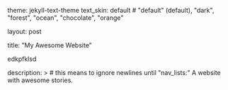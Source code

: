 theme: jekyll-text-theme
text_skin: default # "default" (default), "dark", "forest", "ocean", "chocolate", "orange"

layout: post

title: "My Awesome Website"


edkpfklsd

description: > # this means to ignore newlines until "nav_lists:"
  A website with awesome stories.
